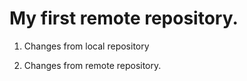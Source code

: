 # My first remote repository.

1. Changes from local repository

2. Changes from remote repository. 
